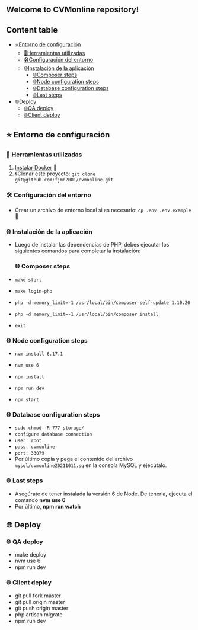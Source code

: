 
## Welcome to CVMonline repository!

## Content table

- [:star:Entorno de configuración](#star-entorno-de-configuración)
    - [:star2:Herramientas utilizadas](#star2-herramientas-utilizadas)
    - [:hammer_and_wrench:Configuración del entorno](#hammer_and_wrench-configuración-del-entorno)
    - [:globe_with_meridians:Instalación de la aplicación](#globe_with_meridians-instalación-de-la-aplicación)
        - [:globe_with_meridians:Composer steps](#globe_with_meridians-composer-steps)
        - [:globe_with_meridians:Node configuration steps](#globe_with_meridians-node-configuration-steps)
        - [:globe_with_meridians:Database configuration steps](#globe_with_meridians-database-configuration-steps)
        - [:globe_with_meridians:Last steps](#globe_with_meridians-last-steps)
- [:globe_with_meridians:Deploy](#globe_with_meridians-deploy)
    - [:globe_with_meridians:QA deploy](#globe_with_meridians-qa-deploy)
    - [:globe_with_meridians:Client deploy](#globe_with_meridians-client-deploy)

## :star: Entorno de configuración

### :star2: Herramientas utilizadas

1. [Instalar Docker](https://www.docker.com/get-started) :whale:
2. :cyclone:Clonar este proyecto: `git clone git@github.com:fjmn2001/cvmonline.git`

### :hammer_and_wrench: Configuración del entorno

- Crear un archivo de entorno local si es necesario:  `cp .env .env.example`:page_facing_up:

### :globe_with_meridians: Instalación de la aplicación
- Luego de instalar las dependencias de PHP, debes ejecutar los siguientes comandos para completar la instalación:
  ### :globe_with_meridians: Composer steps
- `make start`

- `make login-php`

- `php -d memory_limit=-1 /usr/local/bin/composer self-update 1.10.20`

- `php -d memory_limit=-1 /usr/local/bin/composer install`

- `exit`

### :globe_with_meridians: Node configuration steps
- `nvm install 6.17.1`

- `nvm use 6`

- `npm install`

- `npm run dev`

- `npm start`

### :globe_with_meridians: Database configuration steps

- `sudo chmod -R 777 storage/`
- `configure database connection`
- `user: root`
- `pass: cvmonline`
- `port: 33079`
- Por último copia y pega el contenido del archivo `mysql/cvmonline20211011.sq` en  la consola MySQL y ejecútalo.

### :globe_with_meridians: Last steps
- Asegúrate de tener instalada la versión 6 de Node. De tenerla, ejecuta el comando **nvm use 6**
- Por último, **npm run watch**

## :globe_with_meridians: Deploy

### :globe_with_meridians: QA deploy

- make deploy
- nvm use 6
- npm run dev

### :globe_with_meridians: Client deploy

- git pull fork master
- git pull origin master
- git push origin master
- php artisan migrate
- npm run dev
